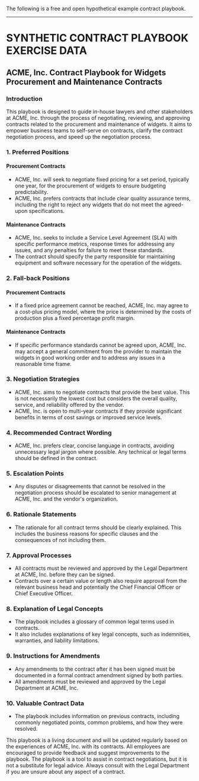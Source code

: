 The following is a free and open hypothetical example contract playbook.  
____

# SYNTHETIC CONTRACT PLAYBOOK EXERCISE DATA

## ACME, Inc. Contract Playbook for Widgets Procurement and Maintenance Contracts


### Introduction
This playbook is designed to guide in-house lawyers and other stakeholders at ACME, Inc. through the process of negotiating, reviewing, and approving contracts related to the procurement and maintenance of widgets. It aims to empower business teams to self-serve on contracts, clarify the contract negotiation process, and speed up the negotiation process. 

### 1. Preferred Positions

#### Procurement Contracts
- ACME, Inc. will seek to negotiate fixed pricing for a set period, typically one year, for the procurement of widgets to ensure budgeting predictability.
- ACME, Inc. prefers contracts that include clear quality assurance terms, including the right to reject any widgets that do not meet the agreed-upon specifications.

#### Maintenance Contracts
- ACME, Inc. seeks to include a Service Level Agreement (SLA) with specific performance metrics, response times for addressing any issues, and any penalties for failure to meet these standards.
- The contract should specify the party responsible for maintaining equipment and software necessary for the operation of the widgets.

### 2. Fall-back Positions

####  Procurement Contracts
- If a fixed price agreement cannot be reached, ACME, Inc. may agree to a cost-plus pricing model, where the price is determined by the costs of production plus a fixed percentage profit margin.

#### Maintenance Contracts
- If specific performance standards cannot be agreed upon, ACME, Inc. may accept a general commitment from the provider to maintain the widgets in good working order and to address any issues in a reasonable time frame.

### 3. Negotiation Strategies

- ACME, Inc. aims to negotiate contracts that provide the best value. This is not necessarily the lowest cost but considers the overall quality, service, and reliability offered by the vendor.
- ACME, Inc. is open to multi-year contracts if they provide significant benefits in terms of cost savings or improved service levels.

### 4. Recommended Contract Wording
- ACME, Inc. prefers clear, concise language in contracts, avoiding unnecessary legal jargon where possible. Any technical or legal terms should be defined in the contract.

### 5. Escalation Points

- Any disputes or disagreements that cannot be resolved in the negotiation process should be escalated to senior management at ACME, Inc. and the vendor's organization.

### 6. Rationale Statements
- The rationale for all contract terms should be clearly explained. This includes the business reasons for specific clauses and the consequences of not including them.

### 7. Approval Processes

- All contracts must be reviewed and approved by the Legal Department at ACME, Inc. before they can be signed.
- Contracts over a certain value or length also require approval from the relevant business head and potentially the Chief Financial Officer or Chief Executive Officer.

### 8. Explanation of Legal Concepts
- The playbook includes a glossary of common legal terms used in contracts.
- It also includes explanations of key legal concepts, such as indemnities, warranties, and liability limitations.

### 9. Instructions for Amendments
- Any amendments to the contract after it has been signed must be documented in a formal contract amendment signed by both parties.
- All amendments must be reviewed and approved by the Legal Department at ACME, Inc.

### 10. Valuable Contract Data
- The playbook includes information on previous contracts, including commonly negotiated points, common problems, and how they were resolved.

This playbook is a living document and will be updated regularly based on the experiences of ACME, Inc. with its contracts. All employees are encouraged to provide feedback and suggest improvements to the playbook. The playbook is a tool to assist in contract negotiations, but it is not a substitute for legal advice. Always consult with the Legal Department if you are unsure about any aspect of a contract.
